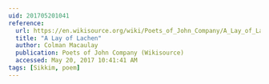 ```yaml
---
uid: 201705201041
reference:
  url: https://en.wikisource.org/wiki/Poets_of_John_Company/A_Lay_of_Lachen
  title: "A Lay of Lachen"
  author: Colman Macaulay
  publication: Poets of John Company (Wikisource)
  accessed: May 20, 2017 10:41:41 AM
tags: [Sikkim, poem]
---
```

